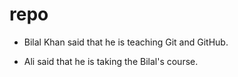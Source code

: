 # repo

- Bilal Khan said that he is teaching Git and GitHub.

- Ali said that he is taking the Bilal's course.